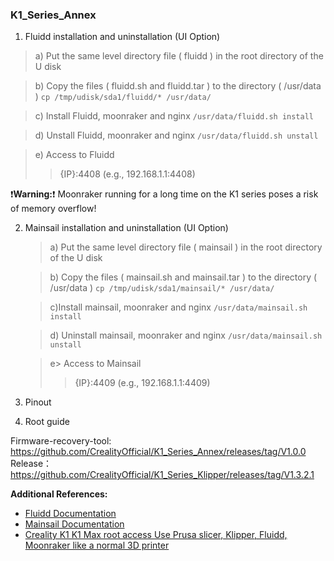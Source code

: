### K1_Series_Annex

1. Fluidd installation and uninstallation (UI Option)
  
  >a) Put the same level directory file ( fluidd ) in the root directory of the U disk
  
  >b) Copy the files ( fluidd.sh and fluidd.tar ) to the directory ( /usr/data ) `cp /tmp/udisk/sda1/fluidd/* /usr/data/`

  >c) Install Fluidd, moonraker and nginx `/usr/data/fluidd.sh install`
  
  >d) Unstall Fluidd, moonraker and nginx `/usr/data/fluidd.sh unstall`
  
  >e) Access to Fluidd
  >> {IP}:4408 (e.g., 192.168.1.1:4408)
  
  ❗__Warning:__❗ Moonraker running for a long time on the K1 series poses a risk of memory overflow!

2. Mainsail installation and uninstallation (UI Option)
   >a) Put the same level directory file ( mainsail ) in the root directory of the U disk  

   >b) Copy the files ( mainsail.sh and mainsail.tar ) to the directory ( /usr/data )  `cp /tmp/udisk/sda1/mainsail/* /usr/data/`

   >c)Install mainsail, moonraker and nginx `/usr/data/mainsail.sh install`

   >d) Uninstall mainsail, moonraker and nginx `/usr/data/mainsail.sh unstall`

   >e> Access to Mainsail  
   >> {IP}:4409 (e.g., 192.168.1.1:4409)

3. Pinout

4. Root guide

Firmware-recovery-tool: https://github.com/CrealityOfficial/K1_Series_Annex/releases/tag/V1.0.0  
Release： https://github.com/CrealityOfficial/K1_Series_Klipper/releases/tag/V1.3.2.1  

**Additional References:**  
- [Fluidd Documentation](https://docs.fluidd.xyz/)
- [Mainsail Documentation](https://docs.mainsail.xyz/)
- [Creality K1 K1 Max root access Use Prusa slicer, Klipper, Fluidd, Moonraker like a normal 3D printer](https://www.youtube.com/watch?v=l2JCWSBQczg)
